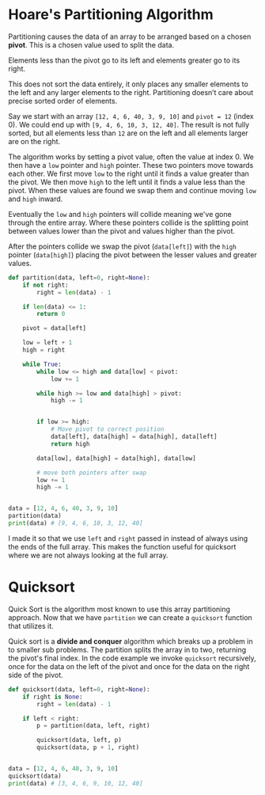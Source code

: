 # Hoare's Partitioning Algorithm

Partitioning causes the data of an array to be arranged based on a chosen **pivot**. This is a chosen value used to split the data.

Elements less than the pivot go to its left and elements greater go to its right.

This does not sort the data entirely, it only places any smaller elements to the left and any larger elements to the right. Partitioning doesn’t care about precise sorted order of elements.

Say we start with an array `[12, 4, 6, 40, 3, 9, 10]` and `pivot = 12` (index 0). We could end up with `[9, 4, 6, 10, 3, 12, 40]`. The result is not fully sorted, but all elements less than `12` are on the left and all elements larger are on the right.

The algorithm works by setting a pivot value, often the value at index 0. We then have a `low` pointer and `high` pointer. These two pointers move towards each other. We first move `low` to the right until it finds a value greater than the pivot. We then move `high` to the left until it finds a value less than the pivot. When these values are found we swap them and continue moving `low` and `high` inward.

Eventually the `low` and `high` pointers will collide meaning we've gone through the entire array. Where these pointers collide is the splitting point between values lower than the pivot and values higher than the pivot.

After the pointers collide we swap the pivot (`data[left]`) with the `high` pointer (`data[high]`) placing the pivot between the lesser values and greater values.

```python
def partition(data, left=0, right=None):
    if not right:
        right = len(data) - 1

    if len(data) <= 1:
        return 0

    pivot = data[left]

    low = left + 1
    high = right

    while True:
        while low <= high and data[low] < pivot:
            low += 1

        while high >= low and data[high] > pivot:
            high -= 1


        if low >= high:
            # Move pivot to correct position
            data[left], data[high] = data[high], data[left]
            return high

        data[low], data[high] = data[high], data[low]

        # move both pointers after swap
        low += 1
        high -= 1


data = [12, 4, 6, 40, 3, 9, 10]
partition(data)
print(data) # [9, 4, 6, 10, 3, 12, 40]
```

I made it so that we use `left` and `right` passed in instead of always using the ends of the full array. This makes the function useful for quicksort where we are not always looking at the full array.

# Quicksort

Quick Sort is the algorithm most known to use this array partitioning approach. Now that we have `partition` we can create a `quicksort` function that utilizes it.

Quick sort is a **divide and conquer** algorithm which breaks up a problem in to smaller sub problems. The partition splits the array in to two, returning the pivot's final index. In the code example we invoke `quicksort` recursively, once for the data on the left of the pivot and once for the data on the right side of the pivot.

```python
def quicksort(data, left=0, right=None):
    if right is None:
        right = len(data) - 1

    if left < right:
        p = partition(data, left, right)

        quicksort(data, left, p)
        quicksort(data, p + 1, right)


data = [12, 4, 6, 40, 3, 9, 10]
quicksort(data)
print(data) # [3, 4, 6, 9, 10, 12, 40]
```
